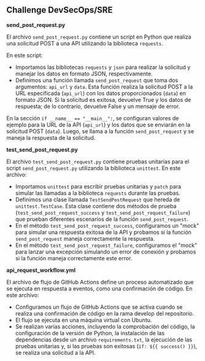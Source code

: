 ## Challenge DevSecOps/SRE

**send_post_request.py**

El archivo `send_post_request.py` contiene un script en Python que realiza una solicitud POST a una API utilizando la biblioteca `requests`.

En este script:
- Importamos las bibliotecas `requests` y `json` para realizar la solicitud y manejar los datos en formato JSON, respectivamente.
- Definimos una función llamada `send_post_request` que toma dos argumentos: `api_url` y `data`. Esta función realiza la solicitud POST a la URL especificada (`api_url`) con los datos proporcionados (`data`) en formato JSON. Si la solicitud es exitosa, devuelve True y los datos de respuesta; de lo contrario, devuelve False y un mensaje de error.

En la sección `if __name__ == "__main__":`, se configuran valores de ejemplo para la URL de la API (`api_url`) y los datos que se enviarán en la solicitud POST (`data`). Luego, se llama a la función `send_post_request` y se maneja la respuesta de la solicitud.

**test_send_post_request.py**

El archivo `test_send_post_request.py` contiene pruebas unitarias para el script `send_post_request.py` utilizando la biblioteca `unittest`. En este archivo:
- Importamos `unittest` para escribir pruebas unitarias y `patch` para simular las llamadas a la biblioteca `requests` durante las pruebas.
- Definimos una clase llamada `TestSendPostRequest` que hereda de `unittest.TestCase`. Esta clase contiene dos métodos de prueba (`test_send_post_request_success` y `test_send_post_request_failure`) que prueban diferentes escenarios de la función `send_post_request`.
- En el método `test_send_post_request_success`, configuramos un "mock" para simular una respuesta exitosa de la API y probamos si la función `send_post_request` maneja correctamente la respuesta.
- En el método `test_send_post_request_failure`, configuramos el "mock" para lanzar una excepción simulando un error de conexión y probamos si la función maneja correctamente este error.

**api_request_workflow.yml**

El archivo de flujo de GitHub Actions define un proceso automatizado que se ejecuta en respuesta a eventos, como una confirmación de código. En este archivo:
- Configuramos un flujo de GitHub Actions que se activa cuando se realiza una confirmación de código en la rama develop del repositorio.
- El flujo se ejecuta en una máquina virtual con Ubuntu.
- Se realizan varias acciones, incluyendo la comprobación del código, la configuración de la versión de Python, la instalación de las dependencias desde un archivo `requirements.txt`, la ejecución de las pruebas unitarias y, si las pruebas son exitosas (`if: ${{ success() }}`), se realiza una solicitud a la API.
